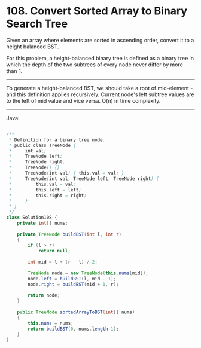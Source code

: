 # 108. Convert Sorted Array to Binary Search Tree

Given an array where elements are sorted in ascending order, convert it to
a height balanced BST.

For this problem, a height-balanced binary tree is defined as a binary tree in
which the depth of the two subtrees of every node never differ by more than 1.

---

To generate a height-balanced BST, we should take a root of mid-element - and
this definition applies recursively. Current node's left subtree values are to
the left of mid value and vice versa. O(n) in time complexity.

---

Java:

```java

/**
 * Definition for a binary tree node.
 * public class TreeNode {
 *     int val;
 *     TreeNode left;
 *     TreeNode right;
 *     TreeNode() {}
 *     TreeNode(int val) { this.val = val; }
 *     TreeNode(int val, TreeNode left, TreeNode right) {
 *         this.val = val;
 *         this.left = left;
 *         this.right = right;
 *     }
 * }
 */
class Solution108 {
    private int[] nums;
    
    private TreeNode buildBST(int l, int r)
    {
        if (l > r)
            return null;
        
        int mid = l + (r - l) / 2;
        
        TreeNode node = new TreeNode(this.nums[mid]);
        node.left = buildBST(l, mid - 1);
        node.right = buildBST(mid + 1, r);
        
        return node;
    }
    
    public TreeNode sortedArrayToBST(int[] nums) 
    {
        this.nums = nums;
        return buildBST(0, nums.length-1);
    }
}

```

